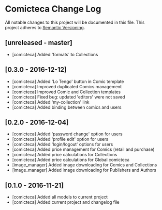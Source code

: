 # Comicteca Change Log
All notable changes to this project will be documented in this file.
This project adheres to [Semantic Versioning](http://semver.org/).

## [unreleased - master]
- [comicteca] Added 'formats' to Collections 

## [0.3.0 - 2016-12-12]
- [comicteca] Added 'Lo Tengo' button in Comic template
- [comicteca] Improved duplicated Comics management
- [comicteca] Improved Comic and Collection templates
- [comicteca] Fixed bug: updated 'editors' were not saved
- [comicteca] Added 'my-collection' link
- [comicteca] Added binding between comics and users

## [0.2.0 - 2016-12-04]
- [comicteca] Added 'password change' option for users
- [comicteca] Added 'profile edit' option for users
- [comicteca] Added 'login/logout' options for users
- [comicteca] Added price management for Comics (retail and purchase)
- [comicteca] Added price calculations for Collections
- [comicteca] Added price calculations for Global comicteca
- [image_manager] Added image downloading for Comics and Collections
- [image_manager] Added image downloading for Publishers and Authors


## [0.1.0 - 2016-11-21]
- [comicteca] Added all models to current project
- [comicteca] Added current project and changelog file
